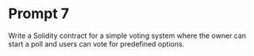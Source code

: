 # Prompt 7
Write a Solidity contract for a simple voting system where the owner can start a poll and users can vote for predefined options.